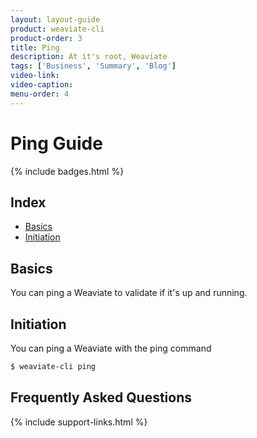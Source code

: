 ```yaml
---
layout: layout-guide
product: weaviate-cli
product-order: 3
title: Ping
description: At it's root, Weaviate 
tags: ['Business', 'Summary', 'Blog']
video-link:
video-caption:
menu-order: 4
---
```


# Ping Guide

{% include badges.html %}

## Index

- [Basics](#basics)
- [Initiation](#initiation)

## Basics

You can ping a Weaviate to validate if it's up and running.

## Initiation

You can ping a Weaviate with the ping command

```bash
$ weaviate-cli ping
```

## Frequently Asked Questions

{% include support-links.html %}
